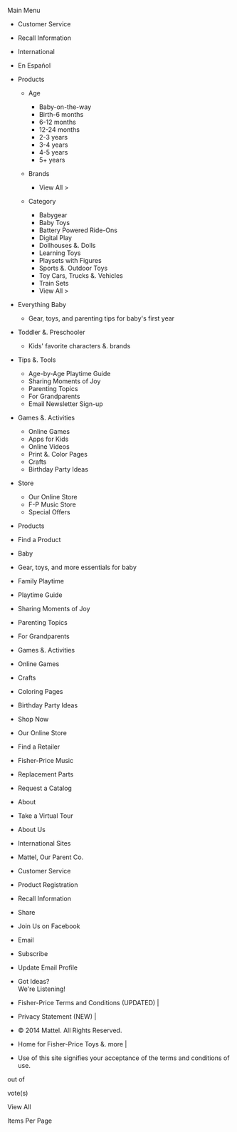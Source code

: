Main Menu

*   Customer Service
*   Recall Information
*   International
*   En Español

*   Products
    *   Age
        *   Baby-on-the-way
        *   Birth-6 months
        *   6-12 months
        *   12-24 months
        *   2-3 years
        *   3-4 years
        *   4-5 years
        *   5+ years
    *   Brands
        
        *   View All >
    *   Category
        *   Babygear
        *   Baby Toys
        *   Battery Powered Ride-Ons
        *   Digital Play
        *   Dollhouses &. Dolls
        *   Learning Toys
        *   Playsets with Figures
        *   Sports &. Outdoor Toys
        *   Toy Cars, Trucks &. Vehicles
        *   Train Sets
        *   View All >

*   Everything Baby
    *   Gear, toys, and parenting tips for baby's first year

*   Toddler &. Preschooler
    *   Kids' favorite characters &. brands

*   Tips &. Tools
    *   Age-by-Age Playtime Guide
    *   Sharing Moments of Joy
    *   Parenting Topics
    *   For Grandparents
    *   Email Newsletter Sign-up

*   Games &. Activities
    *   Online Games
    *   Apps for Kids
    *   Online Videos
    *   Print &. Color Pages
    *   Crafts
    *   Birthday Party Ideas

*   Store
    *   Our Online Store
    *   F-P Music Store
    *   Special Offers

*   Products
*   Find a Product

*   Baby
*   Gear, toys, and more essentials for baby

*   Family Playtime
*   Playtime Guide
*   Sharing Moments of Joy
*   Parenting Topics
*   For Grandparents

*   Games &. Activities
*   Online Games
*   Crafts
*   Coloring Pages
*   Birthday Party Ideas

*   Shop Now
*   Our Online Store
*   Find a Retailer
*   Fisher-Price Music
*   Replacement Parts
*   Request a Catalog

*   About
*   Take a Virtual Tour
*   About Us
*   International Sites
*   Mattel, Our Parent Co.

*   Customer Service

*   Product Registration

*   Recall Information

*   Share
*   Join Us on Facebook

*   Email
*   Subscribe
*   Update Email Profile

*   Got Ideas?  
    We're Listening!

*   Fisher-Price Terms and Conditions (UPDATED) |
*   Privacy Statement (NEW) |
*   © 2014 Mattel. All Rights Reserved.

*   Home for Fisher-Price Toys &. more |
*   Use of this site signifies your acceptance of the terms and conditions of use.

out of

vote(s)

View All

Items Per Page